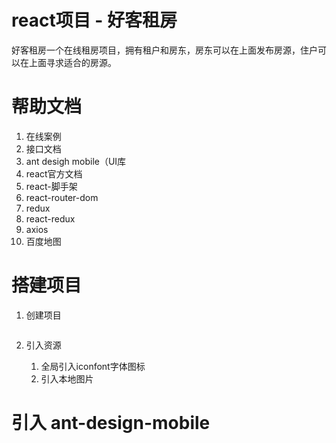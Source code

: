 # react项目 - 好客租房 

好客租房一个在线租房项目，拥有租户和房东，房东可以在上面发布房源，住户可以在上面寻求适合的房源。



# 帮助文档

1. 在线案例
2. 接口文档
3. ant desigh mobile（UI库
4. react官方文档
5. react-脚手架
6. react-router-dom
7. redux
8. react-redux
9. axios
10. 百度地图

# 搭建项目

1. 创建项目

   ```
   
   ```

   

2. 引入资源

   1. 全局引入iconfont字体图标
   2. 引入本地图片



# 引入 ant-design-mobile